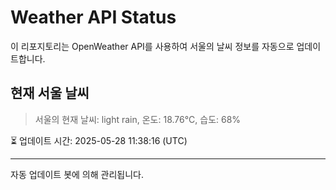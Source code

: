 
# Weather API Status

이 리포지토리는 OpenWeather API를 사용하여 서울의 날씨 정보를 자동으로 업데이트합니다.

## 현재 서울 날씨
> 서울의 현재 날씨: light rain, 온도: 18.76°C, 습도: 68%

⏳ 업데이트 시간: 2025-05-28 11:38:16 (UTC)

---
자동 업데이트 봇에 의해 관리됩니다.
